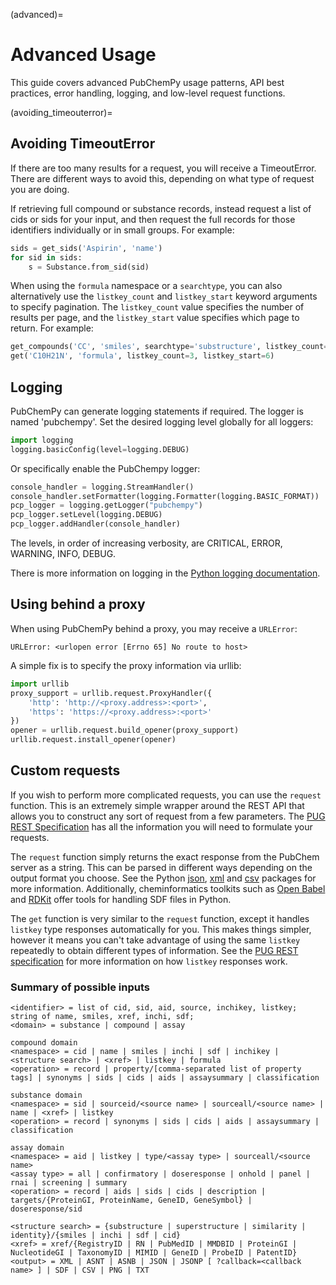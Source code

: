 (advanced)=

# Advanced Usage

This guide covers advanced PubChemPy usage patterns, API best practices, error handling, logging, and low-level request functions.

(avoiding_timeouterror)=

## Avoiding TimeoutError

If there are too many results for a request, you will receive a TimeoutError. There are different ways to avoid this, depending on what type of request you are doing.

If retrieving full compound or substance records, instead request a list of cids or sids for your input, and then request the full records for those identifiers individually or in small groups. For example:

```python
sids = get_sids('Aspirin', 'name')
for sid in sids:
    s = Substance.from_sid(sid)
```

When using the `formula` namespace or a `searchtype`, you can also alternatively use the `listkey_count` and `listkey_start` keyword arguments to specify pagination. The `listkey_count` value specifies the number of results per page, and the `listkey_start` value specifies which page to return. For example:

```python
get_compounds('CC', 'smiles', searchtype='substructure', listkey_count=5)
get('C10H21N', 'formula', listkey_count=3, listkey_start=6)
```

## Logging

PubChemPy can generate logging statements if required. The logger is named 'pubchempy'. Set the desired logging level globally for all loggers:

```python
import logging
logging.basicConfig(level=logging.DEBUG)
```

Or specifically enable the PubChempy logger:

```python
console_handler = logging.StreamHandler()
console_handler.setFormatter(logging.Formatter(logging.BASIC_FORMAT))
pcp_logger = logging.getLogger("pubchempy")
pcp_logger.setLevel(logging.DEBUG)
pcp_logger.addHandler(console_handler)
```

The levels, in order of increasing verbosity, are CRITICAL, ERROR, WARNING, INFO, DEBUG.

There is more information on logging in the [Python logging documentation][python logging documentation].

## Using behind a proxy

When using PubChemPy behind a proxy, you may receive a `URLError`:

```
URLError: <urlopen error [Errno 65] No route to host>
```

A simple fix is to specify the proxy information via urllib:

```python
import urllib
proxy_support = urllib.request.ProxyHandler({
    'http': 'http://<proxy.address>:<port>',
    'https': 'https://<proxy.address>:<port>'
})
opener = urllib.request.build_opener(proxy_support)
urllib.request.install_opener(opener)
```

## Custom requests

If you wish to perform more complicated requests, you can use the `request` function. This is an extremely simple wrapper around the REST API that allows you to construct any sort of request from a few parameters. The [PUG REST Specification] has all the information you will need to formulate your requests.

The `request` function simply returns the exact response from the PubChem server as a string. This can be parsed in different ways depending on the output format you choose. See the Python [json], [xml] and [csv] packages for more information. Additionally, cheminformatics toolkits such as [Open Babel] and [RDKit] offer tools for handling SDF files in Python.

The `get` function is very similar to the `request` function, except it handles `listkey` type responses automatically for you. This makes things simpler, however it means you can't take advantage of using the same `listkey` repeatedly to obtain different types of information. See the [PUG REST specification] for more information on how `listkey` responses work.

### Summary of possible inputs

```
<identifier> = list of cid, sid, aid, source, inchikey, listkey; string of name, smiles, xref, inchi, sdf;
<domain> = substance | compound | assay

compound domain
<namespace> = cid | name | smiles | inchi | sdf | inchikey | <structure search> | <xref> | listkey | formula
<operation> = record | property/[comma-separated list of property tags] | synonyms | sids | cids | aids | assaysummary | classification

substance domain
<namespace> = sid | sourceid/<source name> | sourceall/<source name> | name | <xref> | listkey
<operation> = record | synonyms | sids | cids | aids | assaysummary | classification

assay domain
<namespace> = aid | listkey | type/<assay type> | sourceall/<source name>
<assay type> = all | confirmatory | doseresponse | onhold | panel | rnai | screening | summary
<operation> = record | aids | sids | cids | description | targets/{ProteinGI, ProteinName, GeneID, GeneSymbol} | doseresponse/sid

<structure search> = {substructure | superstructure | similarity | identity}/{smiles | inchi | sdf | cid}
<xref> = xref/{RegistryID | RN | PubMedID | MMDBID | ProteinGI | NucleotideGI | TaxonomyID | MIMID | GeneID | ProbeID | PatentID}
<output> = XML | ASNT | ASNB | JSON | JSONP [ ?callback=<callback name> ] | SDF | CSV | PNG | TXT
```

[csv]: https://docs.python.org/3/library/csv.html
[json]: https://docs.python.org/3/library/json.html
[open babel]: https://openbabel.org/docs/UseTheLibrary/Python.html
[pug rest specification]: https://pubchem.ncbi.nlm.nih.gov/docs/pug-rest
[python logging documentation]: https://docs.python.org/3/howto/logging.html
[rdkit]: https://www.rdkit.org
[xml]: https://docs.python.org/3/library/xml.etree.elementtree.html
